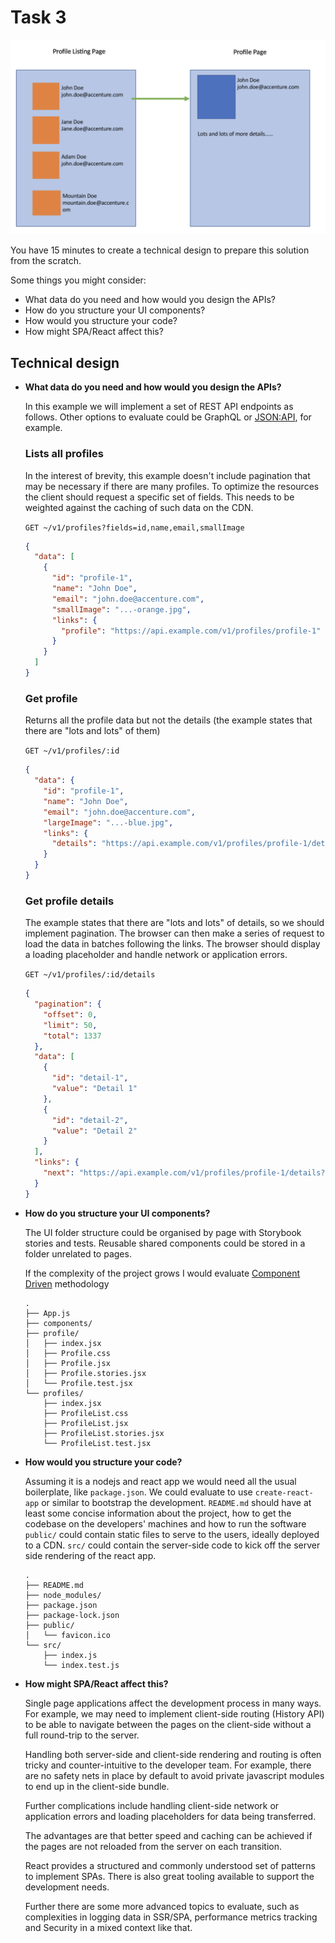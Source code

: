 # Task 3

![](./task-3.png)

You have 15 minutes to create a technical design to prepare this solution from the scratch.

Some things you might consider:
- What data do you need and how would you design the APIs?
- How do you structure your UI components?
- How would you structure your code?
- How might SPA/React affect this?

## Technical design

- **What data do you need and how would you design the APIs?**

  In this example we will implement a set of REST API endpoints as follows.
  Other options to evaluate could be GraphQL or [JSON:API](https://jsonapi.org/), for example.

  ###  Lists all profiles

  In the interest of brevity, this example doesn't include pagination that may be necessary if there are
  many profiles. To optimize the resources the client should request a specific set of fields. This needs to be
  weighted against the caching of such data on the CDN.

  `GET ~/v1/profiles?fields=id,name,email,smallImage`
  ```json
  {
    "data": [
      {
        "id": "profile-1",
        "name": "John Doe",
        "email": "john.doe@accenture.com",
        "smallImage": "...-orange.jpg",
        "links": {
          "profile": "https://api.example.com/v1/profiles/profile-1"
        }
      }
    ]
  }
  ```

  ###  Get profile

  Returns all the profile data but not the details (the example states that there are "lots and lots" of them)

  `GET ~/v1/profiles/:id`
  ```json
  {
    "data": {
      "id": "profile-1",
      "name": "John Doe",
      "email": "john.doe@accenture.com",
      "largeImage": "...-blue.jpg",
      "links": {
        "details": "https://api.example.com/v1/profiles/profile-1/details"
      }
    }
  }
  ```

  ###  Get profile details

  The example states that there are "lots and lots" of details, so we should implement pagination.
  The browser can then make a series of request to load the data in batches following the links.
  The browser should display a loading placeholder and handle network or application errors.

  `GET ~/v1/profiles/:id/details`
  ```json
  {
    "pagination": {
      "offset": 0,
      "limit": 50,
      "total": 1337
    },
    "data": [
      {
        "id": "detail-1",
        "value": "Detail 1"
      },
      {
        "id": "detail-2",
        "value": "Detail 2"
      }
    ],
    "links": {
      "next": "https://api.example.com/v1/profiles/profile-1/details?offset=50&limit=50"
    }
  }
  ```

- **How do you structure your UI components?**

  The UI folder structure could be organised by page with Storybook stories and tests.
  Reusable shared components could be stored in a folder unrelated to pages.

  If the complexity of the project grows I would evaluate
  [Component Driven](https://www.componentdriven.org/) methodology

  ```
  .
  ├── App.js
  ├── components/
  ├── profile/
  │   ├── index.jsx
  │   ├── Profile.css
  │   ├── Profile.jsx
  │   ├── Profile.stories.jsx
  │   └── Profile.test.jsx
  └── profiles/
      ├── index.jsx
      ├── ProfileList.css
      ├── ProfileList.jsx
      ├── ProfileList.stories.jsx
      └── ProfileList.test.jsx
  ```

- **How would you structure your code?**

  Assuming it is a nodejs and react app we would need all the usual boilerplate, like `package.json`.
  We could evaluate to use `create-react-app` or similar to bootstrap the development.
  `README.md` should have at least some concise information about the project,
  how to get the codebase on the developers' machines and how to run the software
  `public/` could contain static files to serve to the users, ideally deployed to a CDN.
  `src/` could contain the server-side code to kick off the server side rendering of the react app.

  ```
  .
  ├── README.md
  ├── node_modules/
  ├── package.json
  ├── package-lock.json
  ├── public/
  │   └── favicon.ico
  └── src/
      ├── index.js
      └── index.test.js
  ```

- **How might SPA/React affect this?**

  Single page applications affect the development process in many ways.
  For example, we may need to implement client-side routing (History API) to be able to navigate between the pages
  on the client-side without a full round-trip to the server.

  Handling both server-side and client-side rendering and routing is often tricky and counter-intuitive
  to the developer team. For example, there are no safety nets in place by default to avoid private
  javascript modules to end up in the client-side bundle.

  Further complications include handling client-side network or application errors and loading placeholders for
  data being transferred.

  The advantages are that better speed and caching can be achieved if the pages are not reloaded from the server
  on each transition.

  React provides a structured and commonly understood set of patterns to implement SPAs. There is also great
  tooling available to support the development needs.

  Further there are some more advanced topics to evaluate, such as complexities in logging data in SSR/SPA,
  performance metrics tracking and Security in a mixed context like that.
